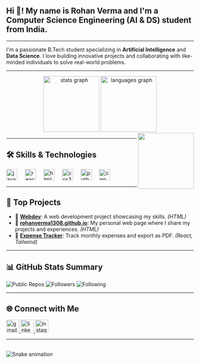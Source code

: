 
<h2 align="left">Hi 👋! My name is Rohan Verma and I'm a Computer Science Engineering (AI & DS) student from India.</h2>

---

I'm a passionate B.Tech student specializing in **Artificial Intelligence** and **Data Science**. I love building innovative projects and collaborating with like-minded individuals to solve real-world problems.

---

<div align="center">
  <img src="https://github-readme-stats.vercel.app/api?username=RohanVerma1308&hide_title=false&hide_rank=false&show_icons=true&include_all_commits=true&count_private=true&disable_animations=false&theme=dracula&locale=en&hide_border=false" height="150" alt="stats graph"  />
  <img src="https://github-readme-stats.vercel.app/api/top-langs?username=RohanVerma1308&locale=en&hide_title=false&layout=compact&card_width=320&langs_count=5&theme=dracula&hide_border=false" height="150" alt="languages graph"  />
</div>

<img align="right" height="150" src="https://i.gifer.com/45RW.gif" />

---

## 🛠️ Skills & Technologies

<div align="left">
  <img src="https://cdn.jsdelivr.net/gh/devicons/devicon/icons/javascript/javascript-original.svg" height="30" alt="javascript logo" />
  <img width="12" />
  <img src="https://cdn.jsdelivr.net/gh/devicons/devicon/icons/react/react-original.svg" height="30" alt="react logo" />
  <img width="12" />
  <img src="https://cdn.jsdelivr.net/gh/devicons/devicon/icons/html5/html5-original.svg" height="30" alt="html5 logo" />
  <img width="12" />
  <img src="https://cdn.jsdelivr.net/gh/devicons/devicon/icons/css3/css3-original.svg" height="30" alt="css3 logo" />
  <img width="12" />
  <img src="https://cdn.jsdelivr.net/gh/devicons/devicon/icons/python/python-original.svg" height="30" alt="python logo" />
  <img width="12" />
  <img src="https://cdn.jsdelivr.net/gh/devicons/devicon/icons/cplusplus/cplusplus-original.svg" height="30" alt="cpp logo" />
</div>

---

## 🚀 Top Projects

- 🔹 [**Webdev**](https://github.com/RohanVerma1308/Webdev): A web development project showcasing my skills. *(HTML)*
- 🔹 [**rohanverma1308.github.io**](https://github.com/RohanVerma1308/rohanverma1308.github.io): My personal web page where I share my projects and experiences. *(HTML)*
- 🔹 [**Expense Tracker**](https://github.com/RohanVerma1308/expense-tracker): Track monthly expenses and export as PDF. *(React, Tailwind)*

---

## 📊 GitHub Stats Summary

![Public Repos](https://img.shields.io/badge/Public%20Repos-3-blue)
![Followers](https://img.shields.io/badge/Followers-3-green)
![Following](https://img.shields.io/badge/Following-10-orange)

---

## 🌐 Connect with Me

<div align="left">
  <a href="mailto:rohanverma1308@gmail.com">
    <img src="https://img.shields.io/static/v1?message=Gmail&logo=gmail&label=&color=D14836&logoColor=white&labelColor=&style=for-the-badge" height="35" alt="gmail logo" />
  </a>
  <a href="https://www.linkedin.com/in/rohanverma1308">
    <img src="https://img.shields.io/static/v1?message=LinkedIn&logo=linkedin&label=&color=0077B5&logoColor=white&labelColor=&style=for-the-badge" height="35" alt="linkedin logo" />
  </a>
  <a href="https://www.instagram.com/rohanverma_1308">
    <img src="https://img.shields.io/static/v1?message=Instagram&logo=instagram&label=&color=E4405F&logoColor=white&labelColor=&style=for-the-badge" height="35" alt="instagram logo" />
  </a>
</div>

---

<br clear="both">

<img src="https://raw.githubusercontent.com/maurodesouza/maurodesouza/master/output/snake.svg" alt="Snake animation" />

